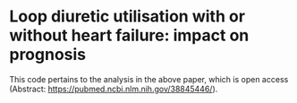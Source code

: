 # Loop diuretic utilisation with or without heart failure: impact on prognosis
This code pertains to the analysis in the above paper, which is open access (Abstract: https://pubmed.ncbi.nlm.nih.gov/38845446/).
